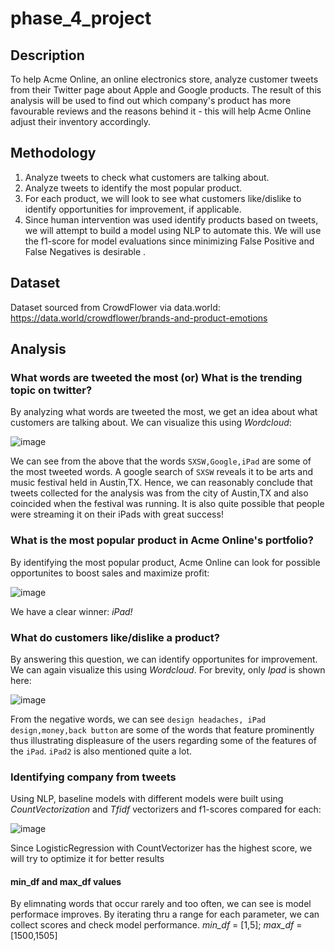 # phase_4_project

## Description

To help Acme Online, an online electronics store, analyze customer tweets from their Twitter page about Apple and Google products. The result of this analysis will be used to find out which company's product has more favourable reviews and the reasons behind it - this will help Acme Online adjust their inventory accordingly.

## Methodology

1. Analyze tweets to check what customers are talking about.
2. Analyze tweets to identify the most popular product.
3. For each product, we will look to see what customers like/dislike to identify opportunities for improvement, if applicable.
4. Since human intervention was used identify products based on tweets, we will attempt to build a    model using NLP to automate this. We will use the f1-score for model evaluations since minimizing False Positive and False Negatives is desirable .

## Dataset

Dataset sourced from CrowdFlower via data.world: https://data.world/crowdflower/brands-and-product-emotions

## Analysis

### What words are tweeted the most (or) What is the trending topic on twitter?

By analyzing what words are tweeted the most, we get an idea about what customers are talking about. We can visualize this using _Wordcloud_:

![image](https://user-images.githubusercontent.com/108379254/219752738-83a2ccf9-93d7-42d3-8770-b414850dd4f7.png)

We can see from the above that the words `SXSW,Google,iPad` are some of the most tweeted words. A google search of `SXSW` reveals it to be arts and music festival held in Austin,TX. Hence, we can reasonably conclude that tweets collected for the analysis was from the city of Austin,TX and also coincided when the festival was running. It is also quite possible that people
were streaming it on their iPads with great success!

### What is the most popular product in Acme Online's portfolio?

By identifying the most popular product, Acme Online can look for possible opportunites to boost sales and maximize profit:

![image](https://user-images.githubusercontent.com/108379254/219758239-85681e10-caf3-4dc0-8312-74f03512a458.png)

We have a clear winner: _iPad!_

### What do customers like/dislike a product?

By answering this question, we can identify opportunites for improvement. We can again visualize this using _Wordcloud_. For brevity, only _Ipad_ is shown
here:

![image](https://user-images.githubusercontent.com/108379254/219762308-875baef2-5d07-4a66-9b5c-7e0fb6c06cc9.png)

From the negative words, we can see `design headaches, iPad design,money,back button` are some of the words that feature prominently thus illustrating displeasure of the users regarding some of the features of the `iPad`. `iPad2` is also mentioned quite a lot.

### Identifying company from tweets

Using NLP, baseline models with different models were built using _CountVectorization_ and _Tfidf_ vectorizers and f1-scores compared for each:

![image](https://user-images.githubusercontent.com/108379254/219787024-68768436-49ea-4634-bf6d-cd4f0d55606b.png)

Since LogisticRegression with CountVectorizer has the highest score, we will try to optimize it for better results

#### min_df and max_df values

By elimnating words that occur rarely and too often, we can see is model performace improves. By iterating thru a range for each parameter, we can collect scores and check model performance.
_min_df_ = [1,5]; _max_df_ = [1500,1505]








 



